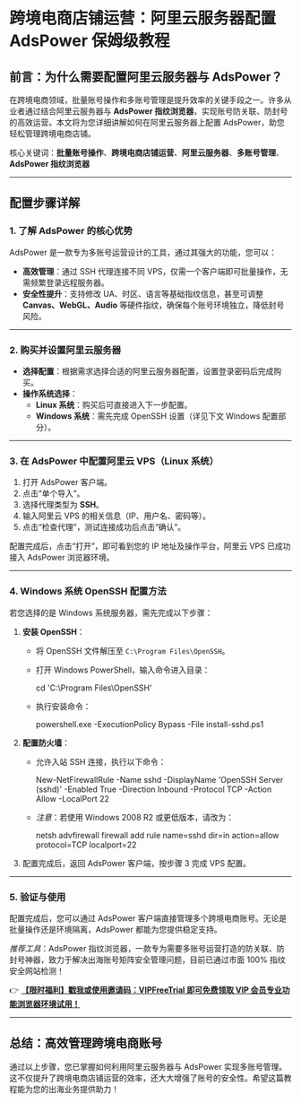 # 跨境电商店铺运营：阿里云服务器配置 AdsPower 保姆级教程

## 前言：为什么需要配置阿里云服务器与 AdsPower？

在跨境电商领域，批量账号操作和多账号管理是提升效率的关键手段之一。许多从业者通过结合阿里云服务器与 **AdsPower 指纹浏览器**，实现账号防关联、防封号的高效运营。本文将为您详细讲解如何在阿里云服务器上配置 AdsPower，助您轻松管理跨境电商店铺。

核心关键词：**批量账号操作**、**跨境电商店铺运营**、**阿里云服务器**、**多账号管理**、**AdsPower 指纹浏览器**

---

## 配置步骤详解

### 1. 了解 AdsPower 的核心优势

AdsPower 是一款专为多账号运营设计的工具，通过其强大的功能，您可以：

- **高效管理**：通过 SSH 代理连接不同 VPS，仅需一个客户端即可批量操作，无需频繁登录远程服务器。
- **安全性提升**：支持修改 UA、时区、语言等基础指纹信息，甚至可调整 **Canvas、WebGL、Audio** 等硬件指纹，确保每个账号环境独立，降低封号风险。

---

### 2. 购买并设置阿里云服务器

- **选择配置**：根据需求选择合适的阿里云服务器配置，设置登录密码后完成购买。
- **操作系统选择**：
  - **Linux 系统**：购买后可直接进入下一步配置。
  - **Windows 系统**：需先完成 OpenSSH 设置（详见下文 Windows 配置部分）。

---

### 3. 在 AdsPower 中配置阿里云 VPS（Linux 系统）

1. 打开 AdsPower 客户端。
2. 点击“单个导入”。
3. 选择代理类型为 **SSH**。
4. 输入阿里云 VPS 的相关信息（IP、用户名、密码等）。
5. 点击“检查代理”，测试连接成功后点击“确认”。

配置完成后，点击“打开”，即可看到您的 IP 地址及操作平台，阿里云 VPS 已成功接入 AdsPower 浏览器环境。

---

### 4. Windows 系统 OpenSSH 配置方法

若您选择的是 Windows 系统服务器，需先完成以下步骤：

1. **安装 OpenSSH**：
   - 将 OpenSSH 文件解压至 `C:\Program Files\OpenSSH`。
   - 打开 Windows PowerShell，输入命令进入目录：
     
     cd 'C:\Program Files\OpenSSH'
     
   - 执行安装命令：
     
     powershell.exe -ExecutionPolicy Bypass -File install-sshd.ps1
     

2. **配置防火墙**：
   - 允许入站 SSH 连接，执行以下命令：
     
     New-NetFirewallRule -Name sshd -DisplayName 'OpenSSH Server (sshd)' -Enabled True -Direction Inbound -Protocol TCP -Action Allow -LocalPort 22
     
   - *注意*：若使用 Windows 2008 R2 或更低版本，请改为：
     
     netsh advfirewall firewall add rule name=sshd dir=in action=allow protocol=TCP localport=22
     

3. 配置完成后，返回 AdsPower 客户端，按步骤 3 完成 VPS 配置。

---

### 5. 验证与使用

配置完成后，您可以通过 AdsPower 客户端直接管理多个跨境电商账号。无论是批量操作还是环境隔离，AdsPower 都能为您提供稳定支持。

*推荐工具*：AdsPower 指纹浏览器，一款专为需要多账号运营打造的防关联、防封号神器，致力于解决出海账号矩阵安全管理问题，目前已通过市面 100% 指纹安全网站检测！

👉 **[【限时福利】戳我或使用邀请码：VIPFreeTrial 即可免费领取 VIP 会员专业功能浏览器环境试用！](https://bit.ly/adspower_free)**

---

## 总结：高效管理跨境电商账号

通过以上步骤，您已掌握如何利用阿里云服务器与 AdsPower 实现多账号管理。这不仅提升了跨境电商店铺运营的效率，还大大增强了账号的安全性。希望这篇教程能为您的出海业务提供助力！